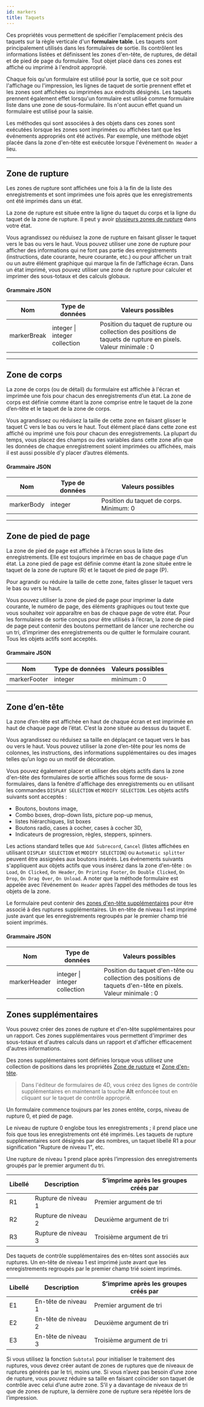 ```yaml
---
id: markers
title: Taquets
---
```


Ces propriétés vous permettent de spécifier l'emplacement précis des taquets sur la règle verticale d'un **formulaire table**. Les taquets sont principalement utilisés dans les formulaires de sortie. Ils contrôlent les informations listées et définissent les zones d'en-tête, de ruptures, de détail et de pied de page du formulaire. Tout objet placé dans ces zones est affiché ou imprimé à l'endroit approprié.

Chaque fois qu'un formulaire est utilisé pour la sortie, que ce soit pour l'affichage ou l'impression, les lignes de taquet de sortie prennent effet et les zones sont affichées ou imprimées aux endroits désignés. Les taquets prennent également effet lorsqu'un formulaire est utilisé comme formulaire liste dans une zone de sous-formulaire. Ils n'ont aucun effet quand un formulaire est utilisé pour la saisie.

Les méthodes qui sont associées à des objets dans ces zones sont exécutées lorsque les zones sont imprimées ou affichées tant que les événements appropriés ont été activés. Par exemple, une méthode objet placée dans la zone d'en-tête est exécutée lorsque l'événement `On Header` a lieu.

---

## Zone de rupture

Les zones de rupture sont affichées une fois à la fin de la liste des enregistrements et sont imprimées une fois après que les enregistrements ont été imprimés dans un état.

La zone de rupture est située entre la ligne du taquet du corps et la ligne du taquet de la zone de rupture. Il peut y avoir [plusieurs zones de rupture](#zones-supplementaires) dans votre état.

Vous agrandissez ou réduisez la zone de rupture en faisant glisser le taquet vers le bas ou vers le haut. Vous pouvez utiliser une zone de rupture pour afficher des informations qui ne font pas partie des enregistrements (instructions, date courante, heure courante, etc.) ou pour afficher un trait ou un autre élément graphique qui marque la fin de l’affichage écran. Dans un état imprimé, vous pouvez utiliser une zone de rupture pour calculer et imprimer des sous-totaux et des calculs globaux.

#### Grammaire JSON

| Nom         | Type de données                                       | Valeurs possibles                                                                                                                                  |
| ----------- | ----------------------------------------------------- | -------------------------------------------------------------------------------------------------------------------------------------------------- |
| markerBreak | integer &#x7c; integer collection | Position du taquet de rupture ou collection des positions de taquets de rupture en pixels.<br/>Valeur minimale : 0 |

---

## Zone de corps

La zone de corps (ou de détail) du formulaire est affichée à l'écran et imprimée une fois pour chacun des enregistrements d’un état. La zone de corps est définie comme étant la zone comprise entre le taquet de la zone d’en-tête et le taquet de la zone de corps.

Vous agrandissez ou réduisez la taille de cette zone en faisant glisser le taquet C vers le bas ou vers le haut. Tout élément placé dans cette zone est affiché ou imprimé une fois pour chacun des enregistrements. La plupart du temps, vous placez des champs ou des variables dans cette zone afin que les données de chaque enregistrement soient imprimées ou affichées, mais il est aussi possible d’y placer d’autres éléments.

#### Grammaire JSON

| Nom        | Type de données | Valeurs possibles                                                       |
| ---------- | --------------- | ----------------------------------------------------------------------- |
| markerBody | integer         | Position du taquet de corps. Minimum: 0 |

---

## Zone de pied de page

La zone de pied de page est affichée à l’écran sous la liste des enregistrements. Elle est toujours imprimée en bas de chaque page d’un état. La zone pied de page est définie comme étant la zone située entre le taquet de la zone de rupture (R) et le taquet de pied de page (P).

Pour agrandir ou réduire la taille de cette zone, faites glisser le taquet vers le bas ou vers le haut.

Vous pouvez utiliser la zone de pied de page pour imprimer la date courante, le numéro de page, des éléments graphiques ou tout texte que vous souhaitez voir apparaître en bas de chaque page de votre état. Pour les formulaires de sortie conçus pour être utilisés à l’écran, la zone de pied de page peut contenir des boutons permettant de lancer une recherche ou un tri, d’imprimer des enregistrements ou de quitter le formulaire courant. Tous les objets actifs sont acceptés.

#### Grammaire JSON

| Nom          | Type de données | Valeurs possibles           |
| ------------ | --------------- | --------------------------- |
| markerFooter | integer         | minimum : 0 |

---

## Zone d’en-tête

La zone d’en-tête est affichée en haut de chaque écran et est imprimée en haut de chaque page de l’état. C’est la zone située au dessus du taquet E.

Vous agrandissez ou réduisez sa taille en déplaçant ce taquet vers le bas ou vers le haut. Vous pouvez utiliser la zone d’en-tête pour les noms de colonnes, les instructions, des informations supplémentaires ou des images telles qu’un logo ou un motif de décoration.

Vous pouvez également placer et utiliser des objets actifs dans la zone d'en-tête des formulaires de sortie affichés sous forme de sous-formulaires, dans la fenêtre d'affichage des enregistrements ou en utilisant les commandes `DISPLAY SELECTION` et `MODIFY SELECTION`. Les objets actifs suivants sont acceptés :

- Boutons, boutons image,
- Combo boxes, drop-down lists, picture pop-up menus,
- listes hiérarchiques, list boxes
- Boutons radio, cases à cocher, cases à cocher 3D,
- Indicateurs de progression, règles, steppers, spinners.

Les actions standard telles que `Add Subrecord`, `Cancel` (listes affichées en utilisant `DISPLAY SELECTION` et `MODIFY SELECTION`) ou `Automatic splitter` peuvent être assignées aux boutons insérés. Les événements suivants s'appliquent aux objets actifs que vous insérez dans la zone d'en-tête : `On Load`, `On Clicked`, `On Header`, `On Printing Footer`, `On Double Clicked`, `On Drop`, `On Drag Over`, `On Unload`. A noter que la méthode formulaire est appelée avec l’événement `On Header` après l’appel des méthodes de tous les objets de la zone.

Le formulaire peut contenir des [zones d'en-tête supplémentaires](#zones-supplementaires) pour être associé à des ruptures supplémentaires. Un en-tête de niveau 1 est imprimé juste avant que les enregistrements regroupés par le premier champ trié soient imprimés.

#### Grammaire JSON

| Nom          | Type de données                                       | Valeurs possibles                                                                                                                                |
| ------------ | ----------------------------------------------------- | ------------------------------------------------------------------------------------------------------------------------------------------------ |
| markerHeader | integer &#x7c; integer collection | Position du taquet d'en-tête ou collection des positions de taquets d'en-tête en pixels.<br/>Valeur minimale : 0 |

## Zones supplémentaires

Vous pouvez créer des zones de rupture et d'en-tête supplémentaires pour un rapport. Ces zones supplémentaires vous permettent d'imprimer des sous-totaux et d'autres calculs dans un rapport et d'afficher efficacement d'autres informations.

Des zones supplémentaires sont définies lorsque vous utilisez une collection de positions dans les propriétés [Zone de rupture](#form-break) et [Zone d'en-tête](#form-header).

> Dans l'éditeur de formulaires de 4D, vous créez des lignes de contrôle supplémentaires en maintenant la touche **Alt** enfoncée tout en cliquant sur le taquet de contrôle approprié.

Un formulaire commence toujours par les zones entête, corps, niveau de rupture 0, et pied de page.

Le niveau de rupture 0 englobe tous les enregistrements ; il prend place une fois que tous les enregistrements ont été imprimés. Les taquets de rupture supplémentaires sont désignés par des nombres, un taquet libellé R1 a pour signification "Rupture de niveau 1", etc.

Une rupture de niveau 1 prend place après l’impression des enregistrements groupés par le premier argument du tri.

| Libellé | Description         | S’imprime après les groupes créés par |
| ------- | ------------------- | ------------------------------------- |
| R1      | Rupture de niveau 1 | Premier argument de tri               |
| R2      | Rupture de niveau 2 | Deuxième argument de tri              |
| R3      | Rupture de niveau 3 | Troisième argument de tri             |

Des taquets de contrôle supplémentaires des en-têtes sont associés aux ruptures. Un en-tête de niveau 1 est imprimé juste avant que les enregistrements regroupés par le premier champ trié soient imprimés.

| Libellé | Description         | S’imprime après les groupes créés par |
| ------- | ------------------- | ------------------------------------- |
| E1      | En-tête de niveau 1 | Premier argument de tri               |
| E2      | En-tête de niveau 2 | Deuxième argument de tri              |
| E3      | En-tête de niveau 3 | Troisième argument de tri             |

Si vous utilisez la fonction `Subtotal` pour initialiser le traitement des ruptures, vous devez créer autant de zones de ruptures que de niveaux de ruptures générés par le tri, moins une. Si vous n’avez pas besoin d’une zone de rupture, vous pouvez réduire sa taille en faisant coïncider son taquet de contrôle avec celui d’une autre zone. S’il y a davantage de niveaux de tri que de zones de rupture, la dernière zone de rupture sera répétée lors de l’impression.
